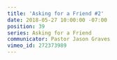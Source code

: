 ```yaml
---
title: 'Asking for a Friend #2'
date: 2018-05-27 10:00:00 -07:00
position: 39
series: Asking for a Friend
communicator: Pastor Jason Graves
vimeo_id: 272373989
---
```


